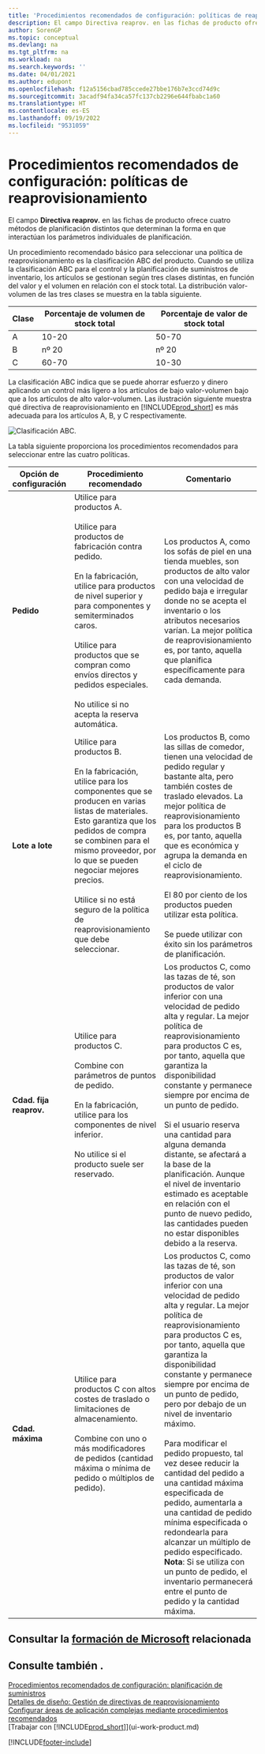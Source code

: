 ```yaml
---
title: 'Procedimientos recomendados de configuración: políticas de reaprovisionamiento | Documentos de Microsoft'
description: El campo Directiva reaprov. en las fichas de producto ofrece cuatro métodos de planificación distintos que determinan la forma en que interactúan los parámetros individuales de planificación.
author: SorenGP
ms.topic: conceptual
ms.devlang: na
ms.tgt_pltfrm: na
ms.workload: na
ms.search.keywords: ''
ms.date: 04/01/2021
ms.author: edupont
ms.openlocfilehash: f12a5156cbad785ccede27bbe176b7e3ccd74d9c
ms.sourcegitcommit: 3acadf94fa34ca57fc137cb2296e644fbabc1a60
ms.translationtype: HT
ms.contentlocale: es-ES
ms.lasthandoff: 09/19/2022
ms.locfileid: "9531059"
---
```

# <a name="setup-best-practices-reordering-policies" /><a name="setup-best-practices-reordering-policies"></a>Procedimientos recomendados de configuración: políticas de reaprovisionamiento

El campo **Directiva reaprov.** en las fichas de producto ofrece cuatro métodos de planificación distintos que determinan la forma en que interactúan los parámetros individuales de planificación.  

Un procedimiento recomendado básico para seleccionar una política de reaprovisionamiento es la clasificación ABC del producto. Cuando se utiliza la clasificación ABC para el control y la planificación de suministros de inventario, los artículos se gestionan según tres clases distintas, en función del valor y el volumen en relación con el stock total. La distribución valor-volumen de las tres clases se muestra en la tabla siguiente.

|Clase|Porcentaje de volumen de stock total|Porcentaje de valor de stock total|
|-----|-----------------------------|----------------------------|
|A|10-20|50-70|
|B|nº 20|nº 20|
|C|60-70|10-30|

La clasificación ABC indica que se puede ahorrar esfuerzo y dinero aplicando un control más ligero a los artículos de bajo valor-volumen bajo que a los artículos de alto valor-volumen. Las ilustración siguiente muestra qué directiva de reaprovisionamiento en [!INCLUDE[prod_short](includes/prod_short.md)] es más adecuada para los artículos A, B, y C respectivamente.

![Clasificación ABC.](media/abc_classification.png "abc_classification")

La tabla siguiente proporciona los procedimientos recomendados para seleccionar entre las cuatro políticas.  

|Opción de configuración|Procedimiento recomendado|Comentario|  
|------------------|-------------------|-------------|  
|**Pedido**|Utilice para productos A.<br /><br /> Utilice para productos de fabricación contra pedido.<br /><br /> En la fabricación, utilice para productos de nivel superior y para componentes y semiterminados caros.<br /><br /> Utilice para productos que se compran como envíos directos y pedidos especiales.<br /><br /> No utilice si no acepta la reserva automática.|Los productos A, como los sofás de piel en una tienda muebles, son productos de alto valor con una velocidad de pedido baja e irregular donde no se acepta el inventario o los atributos necesarios varían. La mejor política de reaprovisionamiento es, por tanto, aquella que planifica específicamente para cada demanda.|  
|**Lote a lote**|Utilice para productos B.<br /><br /> En la fabricación, utilice para los componentes que se producen en varias listas de materiales. Esto garantiza que los pedidos de compra se combinen para el mismo proveedor, por lo que se pueden negociar mejores precios.<br /><br /> Utilice si no está seguro de la política de reaprovisionamiento que debe seleccionar.|Los productos B, como las sillas de comedor, tienen una velocidad de pedido regular y bastante alta, pero también costes de traslado elevados. La mejor política de reaprovisionamiento para los productos B es, por tanto, aquella que es económica y agrupa la demanda en el ciclo de reaprovisionamiento.<br /><br /> El 80 por ciento de los productos pueden utilizar esta política.<br /><br /> Se puede utilizar con éxito sin los parámetros de planificación.|  
|**Cdad. fija reaprov.**|Utilice para productos C.<br /><br /> Combine con parámetros de puntos de pedido.<br /><br /> En la fabricación, utilice para los componentes de nivel inferior.<br /><br /> No utilice si el producto suele ser reservado.|Los productos C, como las tazas de té, son productos de valor inferior con una velocidad de pedido alta y regular. La mejor política de reaprovisionamiento para productos C es, por tanto, aquella que garantiza la disponibilidad constante y permanece siempre por encima de un punto de pedido.<br /><br /> Si el usuario reserva una cantidad para alguna demanda distante, se afectará a la base de la planificación. Aunque el nivel de inventario estimado es aceptable en relación con el punto de nuevo pedido, las cantidades pueden no estar disponibles debido a la reserva.|  
|**Cdad. máxima**|Utilice para productos C con altos costes de traslado o limitaciones de almacenamiento.<br /><br /> Combine con uno o más modificadores de pedidos (cantidad máxima o mínima de pedido o múltiplos de pedido).|Los productos C, como las tazas de té, son productos de valor inferior con una velocidad de pedido alta y regular. La mejor política de reaprovisionamiento para productos C es, por tanto, aquella que garantiza la disponibilidad constante y permanece siempre por encima de un punto de pedido, pero por debajo de un nivel de inventario máximo.<br /><br /> Para modificar el pedido propuesto, tal vez desee reducir la cantidad del pedido a una cantidad máxima especificada de pedido, aumentarla a una cantidad de pedido mínima especificada o redondearla para alcanzar un múltiplo de pedido especificado. **Nota**: Si se utiliza con un punto de pedido, el inventario permanecerá entre el punto de pedido y la cantidad máxima.|  

## <a name="see-related-microsoft-training" /><a name="see-related-microsoft-training"></a>Consultar la [formación de Microsoft](/training/paths/replenish-items-dynamics-365-business-central/) relacionada

## <a name="see-also" /><a name="see-also"></a>Consulte también .

 [Procedimientos recomendados de configuración: planificación de suministros](setup-best-practices-supply-planning.md)  
 [Detalles de diseño: Gestión de directivas de reaprovisionamiento](design-details-handling-reordering-policies.md)  
 [Configurar áreas de aplicación complejas mediante procedimientos recomendados](set-up-complex-application-areas-using-best-practices.md)  
 [Trabajar con [!INCLUDE[prod_short](includes/prod_short.md)]](ui-work-product.md)


[!INCLUDE[footer-include](includes/footer-banner.md)]
